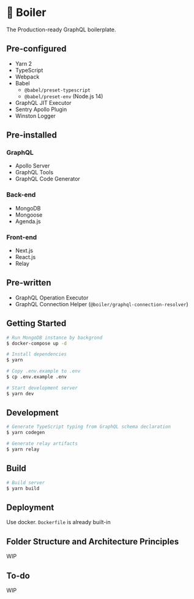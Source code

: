 # 🚀 Boiler

The Production-ready GraphQL boilerplate.

## Pre-configured

- Yarn 2
- TypeScript
- Webpack
- Babel
  - `@babel/preset-typescript`
  - `@babel/preset-env` (Node.js 14)
- GraphQL JIT Executor
- Sentry Apollo Plugin
- Winston Logger

## Pre-installed

### GraphQL

- Apollo Server
- GraphQL Tools
- GraphQL Code Generator

### Back-end

- MongoDB
- Mongoose
- Agenda.js

### Front-end

- Next.js
- React.js
- Relay

## Pre-written

- GraphQL Operation Executor
- GraphQL Connection Helper (`@boiler/graphql-connection-resolver`)

## Getting Started

```bash
# Run MongoDB instance by backgrond
$ docker-compose up -d

# Install dependencies
$ yarn

# Copy .env.example to .env
$ cp .env.example .env

# Start development server
$ yarn dev
```

## Development

```bash
# Generate TypeScript typing from GraphQL schema declaration
$ yarn codegen

# Generate relay artifacts
$ yarn relay
```

## Build

```bash
# Build server
$ yarn build
```

## Deployment

Use docker. `Dockerfile` is already built-in

## Folder Structure and Architecture Principles

WIP

## To-do

WIP
